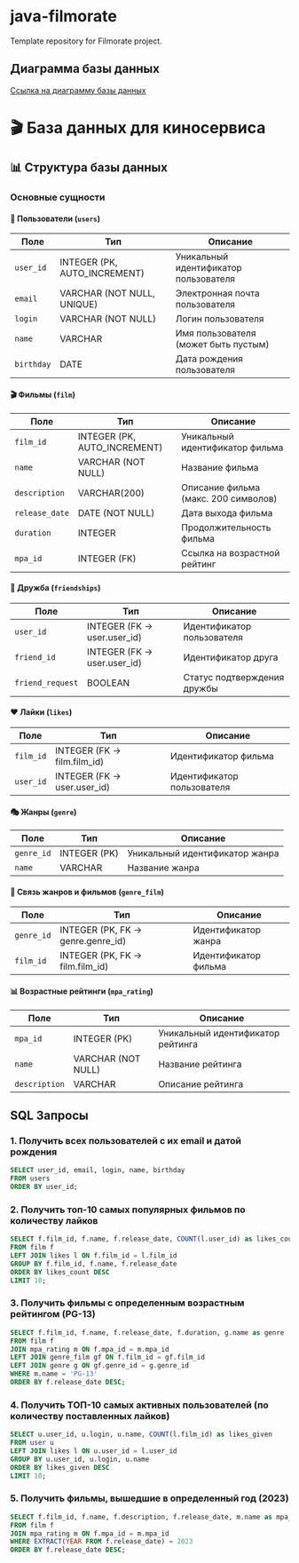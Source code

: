 # java-filmorate
Template repository for Filmorate project.
## Диаграмма базы данных
[Ссылка на диаграмму базы данных](https://dbdiagram.io/d/68a96aad1e7a6119673df7ae)

# 🎬 База данных для киносервиса

## 📊 Структура базы данных

### Основные сущности

#### 👤 Пользователи (`users`)
| Поле | Тип | Описание |
|------|-----|----------|
| `user_id` | INTEGER (PK, AUTO_INCREMENT) | Уникальный идентификатор пользователя |
| `email` | VARCHAR (NOT NULL, UNIQUE) | Электронная почта пользователя |
| `login` | VARCHAR (NOT NULL) | Логин пользователя |
| `name` | VARCHAR | Имя пользователя (может быть пустым) |
| `birthday` | DATE | Дата рождения пользователя |

#### 🎬 Фильмы (`film`)
| Поле | Тип | Описание |
|------|-----|----------|
| `film_id` | INTEGER (PK, AUTO_INCREMENT) | Уникальный идентификатор фильма |
| `name` | VARCHAR (NOT NULL) | Название фильма |
| `description` | VARCHAR(200) | Описание фильма (макс. 200 символов) |
| `release_date` | DATE (NOT NULL) | Дата выхода фильма |
| `duration` | INTEGER | Продолжительность фильма |
| `mpa_id` | INTEGER (FK) | Ссылка на возрастной рейтинг |

#### 👥 Дружба (`friendships`)
| Поле | Тип | Описание |
|------|-----|----------|
| `user_id` | INTEGER (FK → user.user_id) | Идентификатор пользователя |
| `friend_id` | INTEGER (FK → user.user_id) | Идентификатор друга |
| `friend_request` | BOOLEAN | Статус подтверждения дружбы |

#### ❤️ Лайки (`likes`)
| Поле | Тип | Описание |
|------|-----|----------|
| `film_id` | INTEGER (FK → film.film_id) | Идентификатор фильма |
| `user_id` | INTEGER (FK → user.user_id) | Идентификатор пользователя |

#### 🎭 Жанры (`genre`)
| Поле | Тип | Описание |
|------|-----|----------|
| `genre_id` | INTEGER (PK) | Уникальный идентификатор жанра |
| `name` | VARCHAR | Название жанра |

#### 🔗 Связь жанров и фильмов (`genre_film`)
| Поле | Тип | Описание |
|------|-----|----------|
| `genre_id` | INTEGER (PK, FK → genre.genre_id) | Идентификатор жанра |
| `film_id` | INTEGER (PK, FK → film.film_id) | Идентификатор фильма |

#### 📊 Возрастные рейтинги (`mpa_rating`)
| Поле | Тип | Описание |
|------|-----|----------|
| `mpa_id` | INTEGER (PK) | Уникальный идентификатор рейтинга |
| `name` | VARCHAR (NOT NULL) | Название рейтинга |
| `description` | VARCHAR | Описание рейтинга |

## SQL Запросы
### 1. Получить всех пользователей с их email и датой рождения
```sql
SELECT user_id, email, login, name, birthday 
FROM users 
ORDER BY user_id;
  ```

### 2. Получить топ-10 самых популярных фильмов по количеству лайков
```sql
SELECT f.film_id, f.name, f.release_date, COUNT(l.user_id) as likes_count
FROM film f
LEFT JOIN likes l ON f.film_id = l.film_id
GROUP BY f.film_id, f.name, f.release_date
ORDER BY likes_count DESC
LIMIT 10;
  ```

### 3. Получить фильмы с определенным возрастным рейтингом (PG-13)
```sql
SELECT f.film_id, f.name, f.release_date, f.duration, g.name as genre
FROM film f
JOIN mpa_rating m ON f.mpa_id = m.mpa_id
LEFT JOIN genre_film gf ON f.film_id = gf.film_id
LEFT JOIN genre g ON gf.genre_id = g.genre_id
WHERE m.name = 'PG-13'
ORDER BY f.release_date DESC;
  ```

### 4. Получить ТОП-10 самых активных пользователей (по количеству поставленных лайков)
```sql
SELECT u.user_id, u.login, u.name, COUNT(l.film_id) as likes_given
FROM user u
LEFT JOIN likes l ON u.user_id = l.user_id
GROUP BY u.user_id, u.login, u.name
ORDER BY likes_given DESC
LIMIT 10;
  ```

### 5. Получить фильмы, вышедшие в определенный год (2023)
```sql
SELECT f.film_id, f.name, f.description, f.release_date, m.name as mpa_rating
FROM film f
JOIN mpa_rating m ON f.mpa_id = m.mpa_id
WHERE EXTRACT(YEAR FROM f.release_date) = 2023
ORDER BY f.release_date DESC;
  ```

